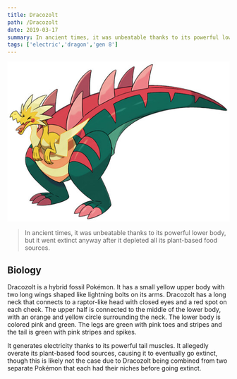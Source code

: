 ```yaml
---
title: Dracozolt
path: /Dracozolt
date: 2019-03-17
summary: In ancient times, it was unbeatable thanks to its powerful lower body, but it went extinct anyway after it depleted all its plant-based food sources.
tags: ['electric','dragon','gen 8']
---
```


![background](./images/dracozolt.jpg)

> In ancient times, it was unbeatable thanks to its powerful lower body, but it went extinct anyway after it depleted all its plant-based food sources.

## Biology

Dracozolt is a hybrid fossil Pokémon. It has a small yellow upper body with two long wings shaped like lightning bolts on its arms. Dracozolt has a long neck that connects to a raptor-like head with closed eyes and a red spot on each cheek. The upper half is connected to the middle of the lower body, with an orange and yellow circle surrounding the neck. The lower body is colored pink and green. The legs are green with pink toes and stripes and the tail is green with pink stripes and spikes.

It generates electricity thanks to its powerful tail muscles. It allegedly overate its plant-based food sources, causing it to eventually go extinct, though this is likely not the case due to Dracozolt being combined from two separate Pokémon that each had their niches before going extinct.
